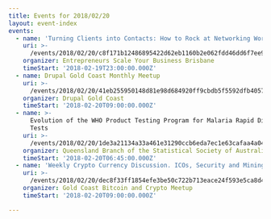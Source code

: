 ```yaml
---
title: Events for 2018/02/20
layout: event-index
events:
  - name: 'Turning Clients into Contacts: How to Rock at Networking Workshop'
    uri: >-
      /events/2018/02/20/c8f171b12486895422d62eb1160b2e062fdd46dd6f7ee9ef0e7348a0a44b191c
    organizer: Entrepreneurs Scale Your Business Brisbane
    timeStart: '2018-02-19T23:00:00.000Z'
  - name: Drupal Gold Coast Monthly Meetup
    uri: >-
      /events/2018/02/20/41eb255950148d81e98d684920ff9cbdb5f5592dfb405706f6cd6b2d914be3d0
    organizer: Drupal Gold Coast
    timeStart: '2018-02-20T09:00:00.000Z'
  - name: >-
      Evolution of the WHO Product Testing Program for Malaria Rapid Diagnostic
      Tests
    uri: >-
      /events/2018/02/20/1de3a21134a33a461e31290ccb6eda7ec1e63cafaa4a046d083ade3c4a002dc3
    organizer: Queensland Branch of the Statistical Society of Australia
    timeStart: '2018-02-20T06:45:00.000Z'
  - name: 'Weekly Crypto Currency Discussion. ICOs, Security and Mining and more'
    uri: >-
      /events/2018/02/20/dec8f33ff1854efe3be50c722b713eace24f593e5ca8d432372a0c1ba0f685b8
    organizer: Gold Coast Bitcoin and Crypto Meetup
    timeStart: '2018-02-20T09:00:00.000Z'

---
```


